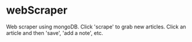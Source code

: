 # webScraper
Web scraper using mongoDB. Click 'scrape' to grab new articles. Click an article and then 'save', 'add a note', etc. 
